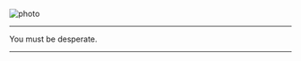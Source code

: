 

![photo](https://github.com/EmmaDann/HexamerBias/thrashNsnippets/pandoras-box-is-now-open.jpg)
***
You must be desperate.
***
